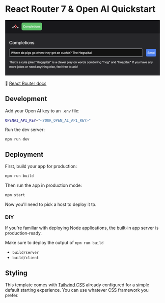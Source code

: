 # React Router 7 & Open AI Quickstart

![React Router 7 and Open AI showcase](./rr7-openai-hero.png)

📖 [React Router docs](https://reactrouter.com/dev)

## Development

Add your Open AI key to an `.env` file:

```bash
OPENAI_API_KEY="<YOUR_OPEN_AI_API_KEY>"
```

Run the dev server:

```shellscript
npm run dev
```

## Deployment

First, build your app for production:

```sh
npm run build
```

Then run the app in production mode:

```sh
npm start
```

Now you'll need to pick a host to deploy it to.

### DIY

If you're familiar with deploying Node applications, the built-in app server is production-ready.

Make sure to deploy the output of `npm run build`

-   `build/server`
-   `build/client`

## Styling

This template comes with [Tailwind CSS](https://tailwindcss.com/) already configured for a simple default starting experience. You can use whatever CSS framework you prefer.
